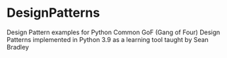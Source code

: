 # DesignPatterns
Design Pattern examples for Python
Common GoF (Gang of Four) Design Patterns implemented in Python 3.9 as a learning tool
taught by Sean Bradley
